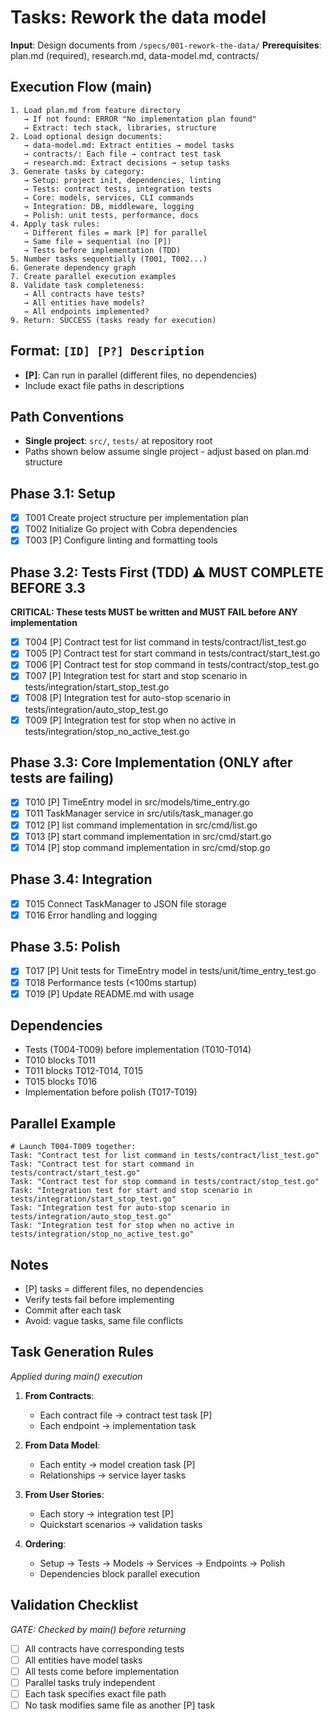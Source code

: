 # Tasks: Rework the data model

**Input**: Design documents from `/specs/001-rework-the-data/`
**Prerequisites**: plan.md (required), research.md, data-model.md, contracts/

## Execution Flow (main)
```
1. Load plan.md from feature directory
   → If not found: ERROR "No implementation plan found"
   → Extract: tech stack, libraries, structure
2. Load optional design documents:
   → data-model.md: Extract entities → model tasks
   → contracts/: Each file → contract test task
   → research.md: Extract decisions → setup tasks
3. Generate tasks by category:
   → Setup: project init, dependencies, linting
   → Tests: contract tests, integration tests
   → Core: models, services, CLI commands
   → Integration: DB, middleware, logging
   → Polish: unit tests, performance, docs
4. Apply task rules:
   → Different files = mark [P] for parallel
   → Same file = sequential (no [P])
   → Tests before implementation (TDD)
5. Number tasks sequentially (T001, T002...)
6. Generate dependency graph
7. Create parallel execution examples
8. Validate task completeness:
   → All contracts have tests?
   → All entities have models?
   → All endpoints implemented?
9. Return: SUCCESS (tasks ready for execution)
```

## Format: `[ID] [P?] Description`
- **[P]**: Can run in parallel (different files, no dependencies)
- Include exact file paths in descriptions

## Path Conventions
- **Single project**: `src/`, `tests/` at repository root
- Paths shown below assume single project - adjust based on plan.md structure

## Phase 3.1: Setup
- [X] T001 Create project structure per implementation plan
- [X] T002 Initialize Go project with Cobra dependencies
- [X] T003 [P] Configure linting and formatting tools

## Phase 3.2: Tests First (TDD) ⚠️ MUST COMPLETE BEFORE 3.3
**CRITICAL: These tests MUST be written and MUST FAIL before ANY implementation**
- [X] T004 [P] Contract test for list command in tests/contract/list_test.go
- [X] T005 [P] Contract test for start command in tests/contract/start_test.go
- [X] T006 [P] Contract test for stop command in tests/contract/stop_test.go
- [X] T007 [P] Integration test for start and stop scenario in tests/integration/start_stop_test.go
- [X] T008 [P] Integration test for auto-stop scenario in tests/integration/auto_stop_test.go
- [X] T009 [P] Integration test for stop when no active in tests/integration/stop_no_active_test.go

## Phase 3.3: Core Implementation (ONLY after tests are failing)
- [X] T010 [P] TimeEntry model in src/models/time_entry.go
- [X] T011 TaskManager service in src/utils/task_manager.go
- [X] T012 [P] list command implementation in src/cmd/list.go
- [X] T013 [P] start command implementation in src/cmd/start.go
- [X] T014 [P] stop command implementation in src/cmd/stop.go

## Phase 3.4: Integration
- [X] T015 Connect TaskManager to JSON file storage
- [X] T016 Error handling and logging

## Phase 3.5: Polish
- [X] T017 [P] Unit tests for TimeEntry model in tests/unit/time_entry_test.go
- [X] T018 Performance tests (<100ms startup)
- [X] T019 [P] Update README.md with usage

## Dependencies
- Tests (T004-T009) before implementation (T010-T014)
- T010 blocks T011
- T011 blocks T012-T014, T015
- T015 blocks T016
- Implementation before polish (T017-T019)

## Parallel Example
```
# Launch T004-T009 together:
Task: "Contract test for list command in tests/contract/list_test.go"
Task: "Contract test for start command in tests/contract/start_test.go"
Task: "Contract test for stop command in tests/contract/stop_test.go"
Task: "Integration test for start and stop scenario in tests/integration/start_stop_test.go"
Task: "Integration test for auto-stop scenario in tests/integration/auto_stop_test.go"
Task: "Integration test for stop when no active in tests/integration/stop_no_active_test.go"
```

## Notes
- [P] tasks = different files, no dependencies
- Verify tests fail before implementing
- Commit after each task
- Avoid: vague tasks, same file conflicts

## Task Generation Rules
*Applied during main() execution*

1. **From Contracts**:
   - Each contract file → contract test task [P]
   - Each endpoint → implementation task
   
2. **From Data Model**:
   - Each entity → model creation task [P]
   - Relationships → service layer tasks
   
3. **From User Stories**:
   - Each story → integration test [P]
   - Quickstart scenarios → validation tasks

4. **Ordering**:
   - Setup → Tests → Models → Services → Endpoints → Polish
   - Dependencies block parallel execution

## Validation Checklist
*GATE: Checked by main() before returning*

- [ ] All contracts have corresponding tests
- [ ] All entities have model tasks
- [ ] All tests come before implementation
- [ ] Parallel tasks truly independent
- [ ] Each task specifies exact file path
- [ ] No task modifies same file as another [P] task
